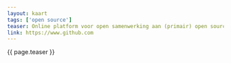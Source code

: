 ```yaml
---
layout: kaart
tags: ['open source']
teaser: Online platform voor open samenwerking aan (primair) open source software.
link: https://www.github.com
---
```

{{ page.teaser }}